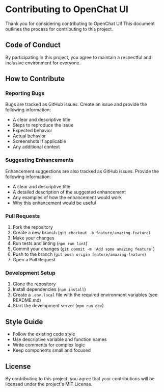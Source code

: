 # Contributing to OpenChat UI

Thank you for considering contributing to OpenChat UI! This document outlines the process for contributing to this project.

## Code of Conduct

By participating in this project, you agree to maintain a respectful and inclusive environment for everyone.

## How to Contribute

### Reporting Bugs

Bugs are tracked as GitHub issues. Create an issue and provide the following information:

- A clear and descriptive title
- Steps to reproduce the issue
- Expected behavior
- Actual behavior
- Screenshots if applicable
- Any additional context

### Suggesting Enhancements

Enhancement suggestions are also tracked as GitHub issues. Provide the following information:

- A clear and descriptive title
- A detailed description of the suggested enhancement
- Any examples of how the enhancement would work
- Why this enhancement would be useful

### Pull Requests

1. Fork the repository
2. Create a new branch (`git checkout -b feature/amazing-feature`)
3. Make your changes
4. Run tests and linting (`npm run lint`)
5. Commit your changes (`git commit -m 'Add some amazing feature'`)
6. Push to the branch (`git push origin feature/amazing-feature`)
7. Open a Pull Request

### Development Setup

1. Clone the repository
2. Install dependencies (`npm install`)
3. Create a `.env.local` file with the required environment variables (see README.md)
4. Start the development server (`npm run dev`)

## Style Guide

- Follow the existing code style
- Use descriptive variable and function names
- Write comments for complex logic
- Keep components small and focused

## License

By contributing to this project, you agree that your contributions will be licensed under the project's MIT License.
